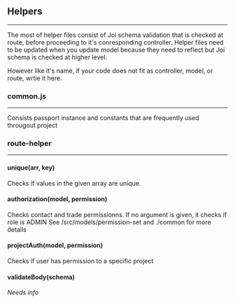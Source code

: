 ## Helpers
* * *
The most of helper files consist of Joi schema validation that is checked at route, before proceeding to it's conresponding controller. Helper files need to be updated when you update model because they need to reflect but Joi schema is checked at higher level.

However like it's name, if your code does not fit as controller, model, or route, wrtie it here.

### common.js
* * *
Consists passport instance and constants that are frequently used througout project
 
### route-helper
* * *
#### unique(arr, key)
 Checks if values in the given array are unique.

#### authorization(model, permission)
 Checks contact and trade permissionns. If no argument is given, it checks if role is ADMIN
 See /src/models/permission-set and ./common for more details
 
#### projectAuth(model, permission)
 Checks if user has permission to a specific project
 
#### validateBody(schema)
 *Needs info*



